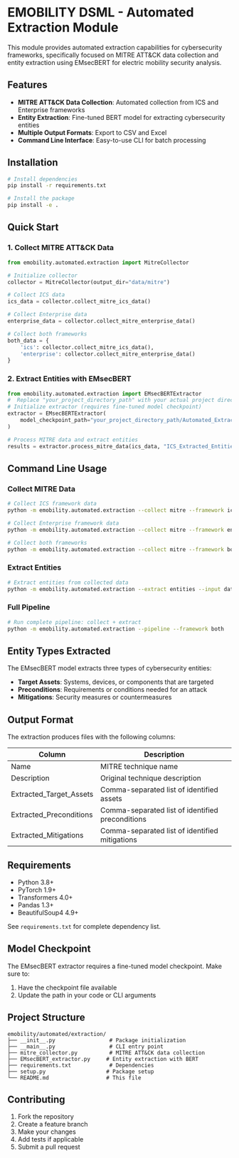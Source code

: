 # EMOBILITY DSML - Automated Extraction Module

This module provides automated extraction capabilities for cybersecurity frameworks, specifically focused on MITRE ATT&CK data collection and entity extraction using EMsecBERT for electric mobility security analysis.

## Features

- **MITRE ATT&CK Data Collection**: Automated collection from ICS and Enterprise frameworks
- **Entity Extraction**: Fine-tuned BERT model for extracting cybersecurity entities
- **Multiple Output Formats**: Export to CSV and Excel
- **Command Line Interface**: Easy-to-use CLI for batch processing

## Installation

```bash
# Install dependencies
pip install -r requirements.txt

# Install the package
pip install -e .
```

## Quick Start

### 1. Collect MITRE ATT&CK Data

```python
from emobility.automated.extraction import MitreCollector

# Initialize collector
collector = MitreCollector(output_dir="data/mitre")

# Collect ICS data
ics_data = collector.collect_mitre_ics_data()

# Collect Enterprise data
enterprise_data = collector.collect_mitre_enterprise_data()

# Collect both frameworks
both_data = {
    'ics': collector.collect_mitre_ics_data(),
    'enterprise': collector.collect_mitre_enterprise_data()
}
```

### 2. Extract Entities with EMsecBERT

```python
from emobility.automated.extraction import EMsecBERTExtractor
#  Replace "your_project_directory_path" with your actual project directory path          
# Initialize extractor (requires fine-tuned model checkpoint)
extractor = EMsecBERTExtractor(
    model_checkpoint_path="your_project_directory_path/Automated_Extraction/model/CySecBert_crf_checkpoint.pt"
)

# Process MITRE data and extract entities
results = extractor.process_mitre_data(ics_data, "ICS_Extracted_Entities")
```

## Command Line Usage

### Collect MITRE Data

```bash
# Collect ICS framework data
python -m emobility.automated.extraction --collect mitre --framework ics

# Collect Enterprise framework data
python -m emobility.automated.extraction --collect mitre --framework enterprise

# Collect both frameworks
python -m emobility.automated.extraction --collect mitre --framework both
```

### Extract Entities

```bash
# Extract entities from collected data
python -m emobility.automated.extraction --extract entities --input data/mitre_data.csv
```

### Full Pipeline

```bash
# Run complete pipeline: collect + extract
python -m emobility.automated.extraction --pipeline --framework both
```

## Entity Types Extracted

The EMsecBERT model extracts three types of cybersecurity entities:

- **Target Assets**: Systems, devices, or components that are targeted
- **Preconditions**: Requirements or conditions needed for an attack
- **Mitigations**: Security measures or countermeasures

## Output Format

The extraction produces files with the following columns:

| Column | Description |
|--------|-------------|
| Name | MITRE technique name |
| Description | Original technique description |
| Extracted_Target_Assets | Comma-separated list of identified assets |
| Extracted_Preconditions | Comma-separated list of identified preconditions |
| Extracted_Mitigations | Comma-separated list of identified mitigations |

## Requirements

- Python 3.8+
- PyTorch 1.9+
- Transformers 4.0+
- Pandas 1.3+
- BeautifulSoup4 4.9+

See `requirements.txt` for complete dependency list.

## Model Checkpoint

The EMsecBERT extractor requires a fine-tuned model checkpoint. Make sure to:

1. Have the checkpoint file available
2. Update the path in your code or CLI arguments

## Project Structure

```
emobility/automated/extraction/
├── __init__.py                 # Package initialization
├── __main__.py                 # CLI entry point
├── mitre_collector.py          # MITRE ATT&CK data collection
├── EMsecBERT_extractor.py     # Entity extraction with BERT
├── requirements.txt            # Dependencies
├── setup.py                   # Package setup
└── README.md                  # This file
```

## Contributing

1. Fork the repository
2. Create a feature branch
3. Make your changes
4. Add tests if applicable
5. Submit a pull request

